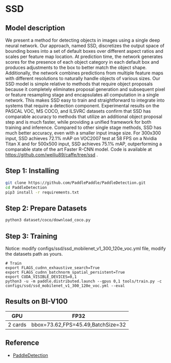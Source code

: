 # SSD

## Model description

We present a method for detecting objects in images using a single deep neural network. Our approach, named SSD, discretizes the output space of bounding boxes into a set of default boxes over different aspect ratios and scales per feature map location. At prediction time, the network generates scores for the presence of each object category in each default box and produces adjustments to the box to better match the object shape. Additionally, the network combines predictions from multiple feature maps with different resolutions to naturally handle objects of various sizes. Our SSD model is simple relative to methods that require object proposals because it completely eliminates proposal generation and subsequent pixel or feature resampling stage and encapsulates all computation in a single network. This makes SSD easy to train and straightforward to integrate into systems that require a detection component. Experimental results on the PASCAL VOC, MS COCO, and ILSVRC datasets confirm that SSD has comparable accuracy to methods that utilize an additional object proposal step and is much faster, while providing a unified framework for both training and inference. Compared to other single stage methods, SSD has much better accuracy, even with a smaller input image size. For 300x300 input, SSD achieves 72.1% mAP on VOC2007 test at 58 FPS on a Nvidia Titan X and for 500x500 input, SSD achieves 75.1% mAP, outperforming a comparable state of the art Faster R-CNN model. Code is available at https://github.com/weiliu89/caffe/tree/ssd .

## Step 1: Installing

```bash
git clone https://github.com/PaddlePaddle/PaddleDetection.git
cd PaddleDetection
pip3 install -r requirements.txt
```

## Step 2: Prepare Datasets

```bash
python3 dataset/coco/download_coco.py
```

## Step 3: Training

Notice: modify configs/ssd/ssd_mobilenet_v1_300_120e_voc.yml file, modify the datasets path as yours.

```
# Train
export FLAGS_cudnn_exhaustive_search=True
export FLAGS_cudnn_batchnorm_spatial_persistent=True
export CUDA_VISIBLE_DEVICES=0,1
python3 -u -m paddle.distributed.launch --gpus 0,1 tools/train.py -c configs/ssd/ssd_mobilenet_v1_300_120e_voc.yml --eval
```

## Results on BI-V100

<div align="center">


| GPU     | FP32                              |
| --------- | ----------------------------------- |
| 2 cards | bbox=73.62,FPS=45.49,BatchSize=32 |

</div>

## Reference

- [PaddleDetection](https://github.com/PaddlePaddle/PaddleDetection)

